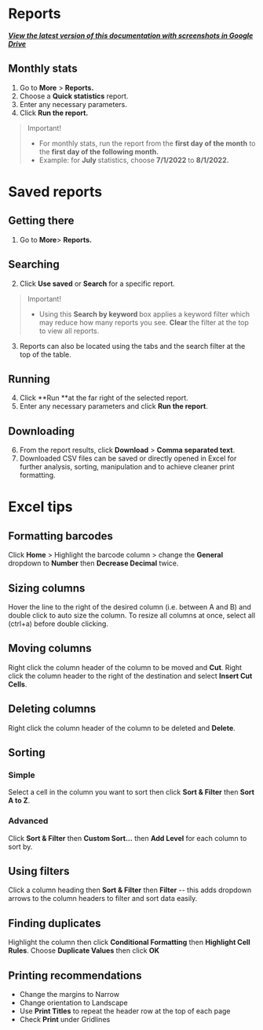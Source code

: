 # Reports
[***View the latest version of this documentation with screenshots in Google Drive***](https://docs.google.com/document/d/1Du85gWwxn-h1doCss4l54EynUksnk6tnAc0MxECkwW0/edit?usp=sharing)
## Monthly stats
1. Go to **More** > **Reports.**
2. Choose a **Quick statistics** report.
3. Enter any necessary parameters.
4. Click **Run the report.**

> Important!
> - For monthly stats, run the report from the <strong>first day of the month</strong> to the <strong>first day of the following month.</strong>
> - Example: for <strong>July </strong>statistics, choose <strong>7/1/2022 </strong>to <strong>8/1/2022.</strong>

# Saved reports
## Getting there
1. Go to **More**> **Reports.**

## Searching
2. Click **Use saved** or **Search** for a specific report.
> Important!
> - Using this <strong>Search by keyword </strong>box applies a keyword filter which may reduce how many reports you see. <strong>Clear </strong>the filter at the top to view all reports.
3. Reports can also be located using the tabs and the search filter at the top of the table.

## Running

4. Click **Run **at the far right of the selected report.
5. Enter any necessary parameters and click **Run the report**.

## Downloading

6. From the report results, click **Download** > **Comma separated text**.
7. Downloaded CSV files can be saved or directly opened in Excel for further analysis, sorting, manipulation and to achieve cleaner print formatting.

# Excel tips
## Formatting barcodes
Click **Home** > Highlight the barcode column > change the **General** dropdown to **Number** then **Decrease Decimal** twice.
## Sizing columns
Hover the line to the right of the desired column (i.e. between A and B) and double click to auto size the column. To resize all columns at once, select all (ctrl+a)  before double clicking.
##  Moving columns
Right click the column header of the column to be moved and **Cut**. Right click the column header to the right of the destination and select **Insert Cut Cells**.
##  Deleting columns
Right click the column header of the column to be deleted and **Delete**.
## Sorting
### Simple
Select a cell in the column you want to sort then click **Sort & Filter** then **Sort A to Z**.
### Advanced
Click **Sort & Filter** then **Custom Sort...** then **Add Level** for each column to sort by.
## Using filters
Click a column heading then **Sort & Filter** then **Filter** -- this adds dropdown arrows to the column headers to filter and sort data easily.
## Finding duplicates
Highlight the column then click **Conditional Formatting** then **Highlight Cell Rules**. Choose **Duplicate Values** then click **OK**
## Printing recommendations
- Change the margins to Narrow
- Change orientation to Landscape
- Use **Print Titles** to repeat the header row at the top of each page
- Check **Print** under Gridlines
